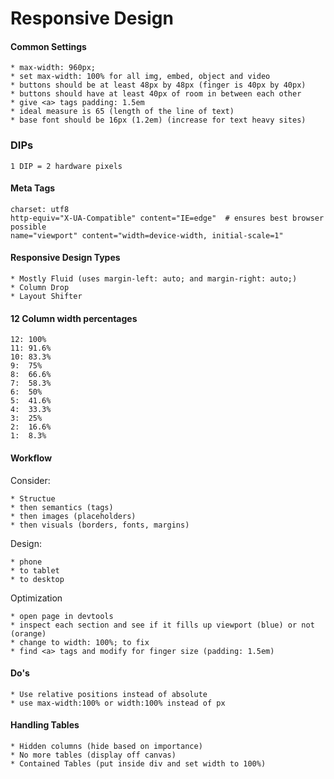 Responsive Design
=================


#### Common Settings

	* max-width: 960px;
	* set max-width: 100% for all img, embed, object and video
	* buttons should be at least 48px by 48px (finger is 40px by 40px)
	* buttons should have at least 40px of room in between each other
	* give <a> tags padding: 1.5em
	* ideal measure is 65 (length of the line of text)
	* base font should be 16px (1.2em) (increase for text heavy sites)

### DIPs

	1 DIP = 2 hardware pixels


#### Meta Tags

	charset: utf8
	http-equiv="X-UA-Compatible" content="IE=edge"  # ensures best browser possible
	name="viewport" content="width=device-width, initial-scale=1"


#### Responsive Design Types

	* Mostly Fluid (uses margin-left: auto; and margin-right: auto;)
	* Column Drop
	* Layout Shifter

#### 12 Column width percentages

	12: 100%
	11: 91.6%
	10: 83.3%
	9:  75%
	8:  66.6%
	7:  58.3%
	6:  50%
	5:	41.6%
	4:  33.3%
	3:  25%
	2:  16.6%
	1:  8.3%


#### Workflow

Consider: 

	* Structue
	* then semantics (tags)
	* then images (placeholders)
	* then visuals (borders, fonts, margins)

Design:
	
	* phone
	* to tablet
	* to desktop


Optimization 

	* open page in devtools
	* inspect each section and see if it fills up viewport (blue) or not (orange)
	* change to width: 100%; to fix
	* find <a> tags and modify for finger size (padding: 1.5em)

#### Do's

	* Use relative positions instead of absolute
	* use max-width:100% or width:100% instead of px

#### Handling Tables

	* Hidden columns (hide based on importance)
	* No more tables (display off canvas)
	* Contained Tables (put inside div and set width to 100%)
